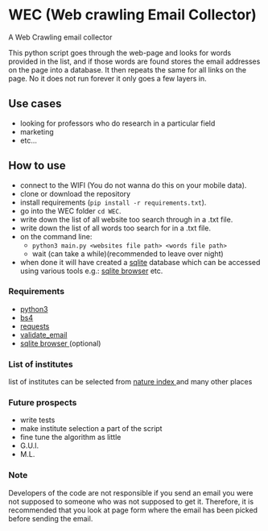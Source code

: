 # WEC (Web crawling Email Collector)
A Web Crawling email collector

This python script goes through the web-page and looks for words provided in the list, and if those words are found stores the email addresses on the page into a database.
It then repeats the same for all links on the page.
No it does not run forever it only goes a few layers in.


## Use cases
- looking for professors who do research in a particular field
- marketing
- etc...

## How to use
- connect to the WIFI (You do not wanna do this on your mobile data).
- clone or download the repository
- install requirements (`pip install -r requirements.txt`).
- go into the WEC folder `cd WEC`.
- write down the list of all website too search through in a .txt file.
- write down the list of all words too search for in a .txt file.
- on the command line:
  - `python3 main.py <websites file path> <words file path>`
  - wait (can take a while)(recommended to leave over night)
- when done it will have created a [sqlite](https://sqlite.org/index.html) database which can be accessed using various tools e.g.: [sqlite browser](https://sqlitebrowser.org/dl) etc.

### Requirements
- [ python3 ](https://www.python.org/)
- [ bs4 ](https://pypi.org/project/beautifulsoup4/)
- [ requests ](https://2.python-requests.org/en/master/)
- [ validate_email ](https://pypi.org/project/validate_email/)
- [ sqlite browser ](https://sqlitebrowser.org/dl) (optional)

### List of institutes
list of institutes can be selected from [ nature index ](https://www.natureindex.com/institution-outputs) and many other places

### Future prospects
- write tests
- make institute selection a part of the script
- fine tune the algorithm as little
- G.U.I.
- M.L.

### Note
Developers of the code are not responsible if you send an email you were not supposed to someone who was not supposed to get it.
Therefore, it is recommended that you look at page form where the email has been picked before sending the email.
